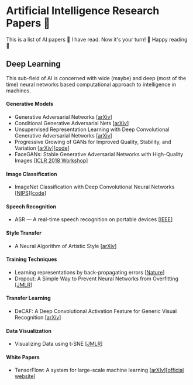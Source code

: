 # Artificial Intelligence Research Papers 📝
This is a list of AI papers 📝 I have read. Now it's your turn! 🤘 Happy reading 📖

## Deep Learning
This sub-field of AI is concerned with wide (maybe) and deep (most of the time) neural networks based computational approach to intelligence in machines.

#### Generative Models
- Generative Adversarial Networks [[arXiv](https://arxiv.org/abs/1406.2661)]
- Conditional Generative Adversarial Nets [[arXiv](https://arxiv.org/abs/1411.1784)]
- Unsupervised Representation Learning with Deep Convolutional Generative Adversarial Networks [[arXiv](https://arxiv.org/abs/1511.06434)]
- Progressive Growing of GANs for Improved Quality, Stability, and Variation [[arXiv](https://arxiv.org/abs/1710.10196)][[code](https://github.com/rahulbhalley/Progressive-Growing-of-GANs)]
- FaceGANs: Stable Generative Adversarial Networks with High-Quality Images [[ICLR 2018 Workshop](https://openreview.net/forum?id=HJn_vKyPM)]

#### Image Classification
- ImageNet Classification with Deep Convolutional Neural Networks [[NIPS](https://papers.nips.cc/paper/4824-imagenet-classification-with-deep-convolutional-neural-networks)][[code](https://github.com/rahulbhalley/AlexNet-TensorFlow)]

#### Speech Recognition
- ASR — A real-time speech recognition on portable devices [[IEEE](https://ieeexplore.ieee.org/document/7749004/)]

#### Style Transfer
- A Neural Algorithm of Artistic Style [[arXiv](https://arxiv.org/abs/1508.06576)]

#### Training Techniques
- Learning representations by back-propagating errors [[Nature](https://www.nature.com/articles/323533a0)]
- Dropout: A Simple Way to Prevent Neural Networks from Overfitting [[JMLR](http://jmlr.org/papers/v15/srivastava14a.html)]

#### Transfer Learning
- DeCAF: A Deep Convolutional Activation Feature for Generic Visual Recognition [[arXiv](https://arxiv.org/abs/1310.1531)]

#### Data Visualization
- Visualizing Data using t-SNE [[JMLR](http://www.jmlr.org/papers/v9/vandermaaten08a.html)]

#### White Papers
- TensorFlow: A system for large-scale machine learning [[arXIv](https://arxiv.org/abs/1605.08695)][[official website](https://www.tensorflow.org/)]
